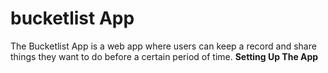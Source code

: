 # bucketlist App
The Bucketlist App is a web app where users can keep a record and share things they want to do before a certain period of time.
**Setting Up The App**
